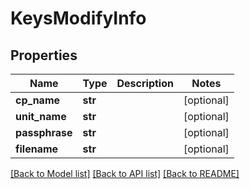 # KeysModifyInfo

## Properties
Name | Type | Description | Notes
------------ | ------------- | ------------- | -------------
**cp_name** | **str** |  | [optional] 
**unit_name** | **str** |  | [optional] 
**passphrase** | **str** |  | [optional] 
**filename** | **str** |  | [optional] 

[[Back to Model list]](../README.md#documentation-for-models) [[Back to API list]](../README.md#documentation-for-api-endpoints) [[Back to README]](../README.md)


